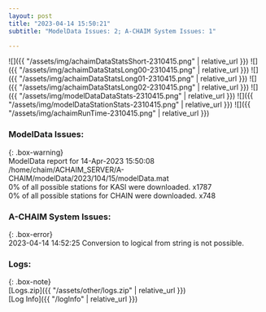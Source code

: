 ```yaml
---
layout: post
title: "2023-04-14 15:50:21"
subtitle: "ModelData Issues: 2; A-CHAIM System Issues: 1"

---
```


![]({{ "/assets/img/achaimDataStatsShort-2310415.png" | relative_url }})
![]({{ "/assets/img/achaimDataStatsLong00-2310415.png" | relative_url }})
![]({{ "/assets/img/achaimDataStatsLong01-2310415.png" | relative_url }})
![]({{ "/assets/img/achaimDataStatsLong02-2310415.png" | relative_url }})
![]({{ "/assets/img/modelDataDataStats-2310415.png" | relative_url }})
![]({{ "/assets/img/modelDataStationStats-2310415.png" | relative_url }})
![]({{ "/assets/img/achaimRunTime-2310415.png" | relative_url }})


### ModelData Issues:  
  
{: .box-warning}  
 ModelData report for 14-Apr-2023 15:50:08   
 /home/chaim/ACHAIM_SERVER/A-CHAIM/modelData/2023/104/15/modelData.mat   
 0% of all possible stations for KASI were downloaded. x1787   
 0% of all possible stations for CHAIN were downloaded. x748   
  
### A-CHAIM System Issues:  
  
{: .box-error}  
2023-04-14 14:52:25 Conversion to logical from string is not possible.  

### Logs:  
  
{: .box-note}  
[Logs.zip]({{ "/assets/other/logs.zip" | relative_url }})  
[Log Info]({{ "/logInfo" | relative_url }})  
